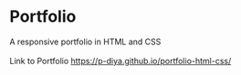 # Portfolio

A responsive portfolio in HTML and CSS 
<br>
<br>
Link to Portfolio
https://p-diya.github.io/portfolio-html-css/
